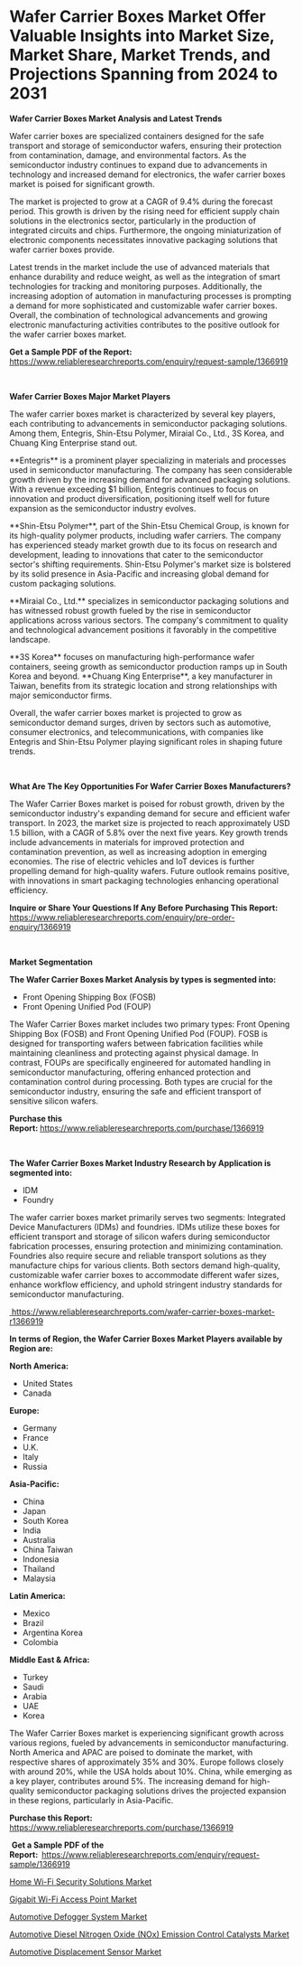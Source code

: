 <p><h1>Wafer Carrier Boxes Market Offer Valuable Insights into Market Size, Market Share, Market Trends, and Projections Spanning from 2024 to 2031</h1></p><p><strong>Wafer Carrier Boxes Market Analysis and Latest Trends</strong></p>
<p><p>Wafer carrier boxes are specialized containers designed for the safe transport and storage of semiconductor wafers, ensuring their protection from contamination, damage, and environmental factors. As the semiconductor industry continues to expand due to advancements in technology and increased demand for electronics, the wafer carrier boxes market is poised for significant growth. </p><p>The market is projected to grow at a CAGR of 9.4% during the forecast period. This growth is driven by the rising need for efficient supply chain solutions in the electronics sector, particularly in the production of integrated circuits and chips. Furthermore, the ongoing miniaturization of electronic components necessitates innovative packaging solutions that wafer carrier boxes provide. </p><p>Latest trends in the market include the use of advanced materials that enhance durability and reduce weight, as well as the integration of smart technologies for tracking and monitoring purposes. Additionally, the increasing adoption of automation in manufacturing processes is prompting a demand for more sophisticated and customizable wafer carrier boxes. Overall, the combination of technological advancements and growing electronic manufacturing activities contributes to the positive outlook for the wafer carrier boxes market.</p></p>
<p><strong>Get a Sample PDF of the Report:&nbsp;</strong> <a href="https://www.reliableresearchreports.com/enquiry/request-sample/1366919?utm_campaign=8&utm_medium=2&utm_source=Github&utm_content=ia&utm_term=11102024&utm_id=wafer-carrier-boxes">https://www.reliableresearchreports.com/enquiry/request-sample/1366919</a></p>
<p>&nbsp;</p>
<p><strong>Wafer Carrier Boxes Major Market Players</strong></p>
<p><p>The wafer carrier boxes market is characterized by several key players, each contributing to advancements in semiconductor packaging solutions. Among them, Entegris, Shin-Etsu Polymer, Miraial Co., Ltd., 3S Korea, and Chuang King Enterprise stand out.</p><p>**Entegris** is a prominent player specializing in materials and processes used in semiconductor manufacturing. The company has seen considerable growth driven by the increasing demand for advanced packaging solutions. With a revenue exceeding $1 billion, Entegris continues to focus on innovation and product diversification, positioning itself well for future expansion as the semiconductor industry evolves.</p><p>**Shin-Etsu Polymer**, part of the Shin-Etsu Chemical Group, is known for its high-quality polymer products, including wafer carriers. The company has experienced steady market growth due to its focus on research and development, leading to innovations that cater to the semiconductor sector's shifting requirements. Shin-Etsu Polymer's market size is bolstered by its solid presence in Asia-Pacific and increasing global demand for custom packaging solutions.</p><p>**Miraial Co., Ltd.** specializes in semiconductor packaging solutions and has witnessed robust growth fueled by the rise in semiconductor applications across various sectors. The company's commitment to quality and technological advancement positions it favorably in the competitive landscape.</p><p>**3S Korea** focuses on manufacturing high-performance wafer containers, seeing growth as semiconductor production ramps up in South Korea and beyond. **Chuang King Enterprise**, a key manufacturer in Taiwan, benefits from its strategic location and strong relationships with major semiconductor firms.</p><p>Overall, the wafer carrier boxes market is projected to grow as semiconductor demand surges, driven by sectors such as automotive, consumer electronics, and telecommunications, with companies like Entegris and Shin-Etsu Polymer playing significant roles in shaping future trends.</p></p>
<p>&nbsp;</p>
<p><strong>What Are The Key Opportunities For Wafer Carrier Boxes Manufacturers?</strong></p>
<p><p>The Wafer Carrier Boxes market is poised for robust growth, driven by the semiconductor industry's expanding demand for secure and efficient wafer transport. In 2023, the market size is projected to reach approximately USD 1.5 billion, with a CAGR of 5.8% over the next five years. Key growth trends include advancements in materials for improved protection and contamination prevention, as well as increasing adoption in emerging economies. The rise of electric vehicles and IoT devices is further propelling demand for high-quality wafers. Future outlook remains positive, with innovations in smart packaging technologies enhancing operational efficiency.</p></p>
<p><strong>Inquire or Share Your Questions If Any Before Purchasing This Report:</strong> <a href="https://www.reliableresearchreports.com/enquiry/pre-order-enquiry/1366919?utm_campaign=8&utm_medium=2&utm_source=Github&utm_content=ia&utm_term=11102024&utm_id=wafer-carrier-boxes">https://www.reliableresearchreports.com/enquiry/pre-order-enquiry/1366919</a></p>
<p>&nbsp;</p>
<p><strong>Market Segmentation</strong></p>
<p><strong>The Wafer Carrier Boxes Market Analysis by types is segmented into:</strong></p>
<p><ul><li>Front Opening Shipping Box (FOSB)</li><li>Front Opening Unified Pod (FOUP)</li></ul></p>
<p><p>The Wafer Carrier Boxes market includes two primary types: Front Opening Shipping Box (FOSB) and Front Opening Unified Pod (FOUP). FOSB is designed for transporting wafers between fabrication facilities while maintaining cleanliness and protecting against physical damage. In contrast, FOUPs are specifically engineered for automated handling in semiconductor manufacturing, offering enhanced protection and contamination control during processing. Both types are crucial for the semiconductor industry, ensuring the safe and efficient transport of sensitive silicon wafers.</p></p>
<p><strong>Purchase this Report:&nbsp;</strong><a href="https://www.reliableresearchreports.com/purchase/1366919?utm_campaign=8&utm_medium=2&utm_source=Github&utm_content=ia&utm_term=11102024&utm_id=wafer-carrier-boxes">https://www.reliableresearchreports.com/purchase/1366919</a></p>
<p>&nbsp;</p>
<p><strong>The Wafer Carrier Boxes Market Industry Research by Application is segmented into:</strong></p>
<p><ul><li>IDM</li><li>Foundry</li></ul></p>
<p><p>The wafer carrier boxes market primarily serves two segments: Integrated Device Manufacturers (IDMs) and foundries. IDMs utilize these boxes for efficient transport and storage of silicon wafers during semiconductor fabrication processes, ensuring protection and minimizing contamination. Foundries also require secure and reliable transport solutions as they manufacture chips for various clients. Both sectors demand high-quality, customizable wafer carrier boxes to accommodate different wafer sizes, enhance workflow efficiency, and uphold stringent industry standards for semiconductor manufacturing.</p></p>
<p><a href="https://www.reliableresearchreports.com/wafer-carrier-boxes-market-r1366919?utm_campaign=8&utm_medium=2&utm_source=Github&utm_content=ia&utm_term=11102024&utm_id=wafer-carrier-boxes">&nbsp;https://www.reliableresearchreports.com/wafer-carrier-boxes-market-r1366919</a></p>
<p><strong>In terms of Region, the Wafer Carrier Boxes Market Players available by Region are:</strong></p>
<p>
    <p> <strong> North America: </strong>
        <ul>
            <li>United States</li>
            <li>Canada</li>
        </ul>
        </p> 
    <p> <strong> Europe: </strong>
        <ul>
            <li>Germany</li>
            <li>France</li>
            <li>U.K.</li>
            <li>Italy</li>
            <li>Russia</li>
        </ul>
        </p> 
    <p> <strong> Asia-Pacific: </strong>
        <ul>
            <li>China</li>
            <li>Japan</li>
            <li>South Korea</li>
            <li>India</li>
            <li>Australia</li>
            <li>China Taiwan</li>
            <li>Indonesia</li>
            <li>Thailand</li>
            <li>Malaysia</li>
        </ul>
        </p> 
    <p> <strong> Latin America: </strong>
        <ul>
            <li>Mexico</li>
            <li>Brazil</li>
            <li>Argentina Korea</li>
            <li>Colombia</li>
        </ul>
        </p> 
    <p> <strong> Middle East & Africa: </strong>
        <ul>
            <li>Turkey</li>
            <li>Saudi</li>
            <li>Arabia</li>
            <li>UAE</li>
            <li>Korea</li>
        </ul>
    </p>
    </p>
<p><p>The Wafer Carrier Boxes market is experiencing significant growth across various regions, fueled by advancements in semiconductor manufacturing. North America and APAC are poised to dominate the market, with respective shares of approximately 35% and 30%. Europe follows closely with around 20%, while the USA holds about 10%. China, while emerging as a key player, contributes around 5%. The increasing demand for high-quality semiconductor packaging solutions drives the projected expansion in these regions, particularly in Asia-Pacific.</p></p>
<p><strong>Purchase this Report: </strong><a href="https://www.reliableresearchreports.com/purchase/1366919?utm_campaign=8&utm_medium=2&utm_source=Github&utm_content=ia&utm_term=11102024&utm_id=wafer-carrier-boxes">https://www.reliableresearchreports.com/purchase/1366919</a></p>
<p>&nbsp;<strong>Get a Sample PDF of the Report:&nbsp;&nbsp;</strong><a href="https://www.reliableresearchreports.com/enquiry/request-sample/1366919?utm_campaign=8&utm_medium=2&utm_source=Github&utm_content=ia&utm_term=11102024&utm_id=wafer-carrier-boxes">https://www.reliableresearchreports.com/enquiry/request-sample/1366919</a></p>
<p><strong></strong></p>
<p><p><a href="https://issuu.com/reportprime-2/docs/home-wi-fi-security-solutions-marke_d77ef1a0780bbe?utm_campaign=8&utm_medium=2&utm_source=Github&utm_content=ia&utm_term=11102024&utm_id=wafer-carrier-boxes">Home Wi-Fi Security Solutions Market</a></p><p><a href="https://issuu.com/reportprime-2/docs/gigabit-wi-fi-access-point-market-s_05949bcb71cbeb?utm_campaign=8&utm_medium=2&utm_source=Github&utm_content=ia&utm_term=11102024&utm_id=wafer-carrier-boxes">Gigabit Wi-Fi Access Point Market</a></p><p><a href="https://www.linkedin.com/pulse/exploring-automotive-defogger-system-market-dynamics-global-vipcf?utm_campaign=8&utm_medium=2&utm_source=Github&utm_content=ia&utm_term=11102024&utm_id=wafer-carrier-boxes">Automotive Defogger System Market</a></p><p><a href="https://www.linkedin.com/pulse/automotive-diesel-nitrogen-oxide-nox-emission-control-catalysts-hutvf?utm_campaign=8&utm_medium=2&utm_source=Github&utm_content=ia&utm_term=11102024&utm_id=wafer-carrier-boxes">Automotive Diesel Nitrogen Oxide (NOx) Emission Control Catalysts Market</a></p><p><a href="https://www.linkedin.com/pulse/automotive-displacement-sensor-market-industry-landscape-growth-q0dwe?utm_campaign=8&utm_medium=2&utm_source=Github&utm_content=ia&utm_term=11102024&utm_id=wafer-carrier-boxes">Automotive Displacement Sensor Market</a></p></p>